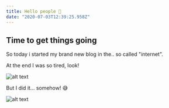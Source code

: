 ```yaml
---
title: Hello people 👋
date: "2020-07-03T12:39:25.958Z"
---
```


## Time to get things going

So today i started my brand new blog in the.. so called "internet".

At the end I was so tired, look!

![alt text](/images/blog/hello/hello001.webp "Snoozing")

But I did it... somehow! 😅

![alt text](/images/blog/hello/hello002.webp "Wake up")
